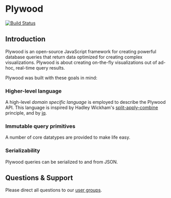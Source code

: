 # Plywood

[![Build Status](https://travis-ci.org/implydata/plywood.svg?branch=master)](https://travis-ci.org/implydata/plywood)

## Introduction

Plywood is an open-source JavaScript framework for creating powerful database queries that return data optimized for 
creating complex visualizations. Plywood is about creating on-the-fly visualizations out of ad-hoc, real-time query results.

Plywood was built with these goals in mind:

### Higher-level language

A high-level *domain specific language* is employed to describe the Plywood API.
This language is inspired by Hadley Wickham's [split-apply-combine](http://www.jstatsoft.org/v40/i01/paper) principle,
and by [jq](https://stedolan.github.io/jq/).

### Immutable query primitives

A number of core datatypes are provided to make life easy.

### Serializability

Plywood queries can be serialized to and from JSON.

## Questions & Support

Please direct all questions to our [user groups](https://groups.google.com/forum/#!forum/imply-user-group).
